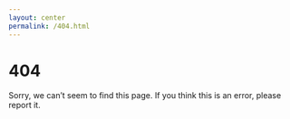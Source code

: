 ```yaml
---
layout: center
permalink: /404.html
---
```


# 404

Sorry, we can’t seem to find this page. If you think this is an error, please report it.
